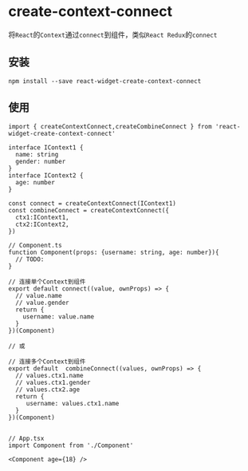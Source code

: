 # create-context-connect
将`React`的`Context`通过`connect`到组件，类似`React Redux`的`connect`

## 安装

`npm install --save react-widget-create-context-connect`

## 使用

```tsx
import { createContextConnect,createCombineConnect } from 'react-widget-create-context-connect'

interface IContext1 {
  name: string
  gender: number
}
interface IContext2 {
  age: number
}

const connect = createContextConnect(IContext1)
const combineConnect = createContextConnect({
  ctx1:IContext1,
  ctx2:IContext2,
})

// Component.ts
function Component(props: {username: string, age: number}){
  // TODO:
}

// 连接单个Context到组件
export default connect((value, ownProps) => {
  // value.name
  // value.gender
  return {
    username: value.name
  }
})(Component)

// 或

// 连接多个Context到组件
export default  combineConnect((values, ownProps) => {
  // values.ctx1.name
  // values.ctx1.gender
  // values.ctx2.age
  return {
     username: values.ctx1.name
  }
})(Component)


// App.tsx
import Component from './Component'

<Component age={18} />

```


